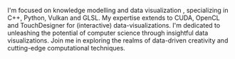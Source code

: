 <!--### 👋 Hi-->
I'm focused on knowledge modelling and data visualization , specializing in C++, Python, Vulkan and GLSL. My expertise extends to CUDA, OpenCL and TouchDesigner for (interactive) data-visualizations. I'm dedicated to unleashing the potential of computer science through insightful data visualizations. Join me in exploring the realms of data-driven creativity and cutting-edge computational techniques.

<!--
**CorrelateVisuals/CorrelateVisuals** is a ✨ _special_ ✨ repository because its `README.md` (this file) appears on your GitHub profile.

Here are some ideas to get you started:

- 🔭 I’m currently working on ...
- 🌱 I’m currently learning ...
- 👯 I’m looking to collaborate on ...
- 🤔 I’m looking for help with ...
- 💬 Ask me about ...
- 📫 How to reach me: ...
- 😄 Pronouns: ...
- ⚡ Fun fact: ...
-->
